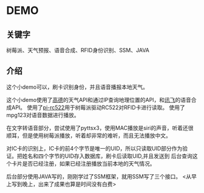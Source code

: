 # DEMO
## 关键字
树莓派、天气预报、语音合成、RFID身份识别、SSM、JAVA
## 介绍
这个小demo可以，刷卡识别身份，并且语音播报本地天气。

这个小demo使用了[高德](https://lbs.amap.com)的天气API和通过IP查询地理位置的API，和[讯飞](https://www.xfyun.cn)的语音合成API。
使用了[pi-rc522](https://github.com/ondryaso/pi-rc522)用于树莓派驱动RC522对RFID卡进行读取。
使用了mpg123对语音数据进行播放。

在文字转语音部分，尝试使用了pyttsx3，使用MAC播放是siri的声音，听着还很顺耳，但是使用树莓派播放，听着却非常的难听，而且无法播放中文。

对IC卡的识别上，IC卡的前4个字节是唯一的UID，所以只读取UID部分作为验证。把姓名和四个字节的UID存入数据库，刷卡后读取UID,并且发送到
后台查询这个卡片是否已经注册，如果已经注册播放当前本地的天气情况。

后台部分使用JAVA写的，刚刚学过了SSM框架，就用SSM写了三个接口。
<从早上写到晚上，出来了成果也算是时间没有白费>